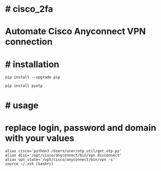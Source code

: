 # # cisco_2fa
# Automate Cisco Anyconnect VPN connection

# # installation 
```
pip install --upgrade pip

pip install pyotp
```

# # usage 

# replace **login**, **password** and **domain** with your values
```
alias cisco='python3 /Users/user/otp_util/get_otp.py'
alias disc='/opt/cisco/anyconnect/bin/vpn disconnect'
alias vpn_state='/opt/cisco/anyconnect/bin/vpn -s'
source ~/.zsh (bashrc)
```
